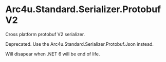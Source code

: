 # Arc4u.Standard.Serializer.ProtobufV2

Cross platform protobuf V2 serializer.

Deprecated. Use the Arc4u.Standard.Serializer.Protobuf.Json instead.

Will disapear when .NET 6 will be end of life.
